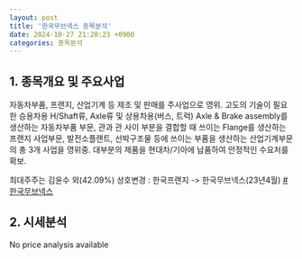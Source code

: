 ```yaml
---
layout: post
title: '한국무브넥스 종목분석'
date: 2024-10-27 21:20:23 +0900
categories: 종목분석
---
```


## 1. 종목개요 및 주요사업

자동차부품, 프랜지, 산업기계 등 제조 및 판매를 주사업으로 영위. 고도의 기술이 필요한 승용차용 H/Shaft류, Axle류 및 상용차용(버스, 트럭) Axle & Brake assembly를 생산하는 자동차부품 부문, 관과 관 사이 부분을 결합할 때 쓰이는 Flange를 생산하는 프랜지 사업부문, 발전소플랜트, 선박구조물 등에 쓰이는 부품을 생산하는 산업기계부문의 총 3개 사업을 영위중. 대부분의 제품을 현대차/기아에 납품하여 안정적인 수요처를 확보.

최대주주는 김윤수 외(42.09%) 상호변경 : 한국프랜지 -> 한국무브넥스(23년4월) 
[#한국무브넥스](#)

## 2. 시세분석

No price analysis available
